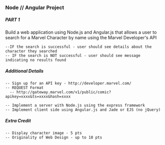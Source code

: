 ### Node // Angular Project

##### PART 1

Build a web application using Node.js and Angular.js that allows a user to search for a Marvel Character by name using the Marvel Developer's API

    --IF the search is successful - user should see details about the character they searched
    -- IF the search is NOT successful - user should see message indicating no results found


##### Additional Details

    -- Sign up for an API key - http://developer.marvel.com/
    -- REQUEST Format
      -- http://gateway.marvel.com/v1/public/comic?apikey=xxxx&ts=xxxx&hash=xxxx

    -- Implement a server with Node.js using the express framework
    -- Implement client side using Angular.js and Jade or EJS (no jQuery)


##### Extra Credit

    -- Display character image - 5 pts
    -- Originality of Web Design - up to 10 pts

